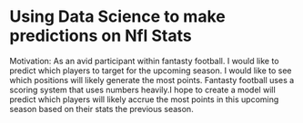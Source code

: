 # Using Data Science to make predictions on Nfl Stats

Motivation: As an avid participant within fantasty football. I would like to predict which players to target for the upcoming season.
I would like to see which positions will likely generate the most points. Fantasty football uses a scoring system that uses numbers heavily.I hope to create a model will predict which players will likely accrue the most points in this upcoming season based on their stats the previous season.
